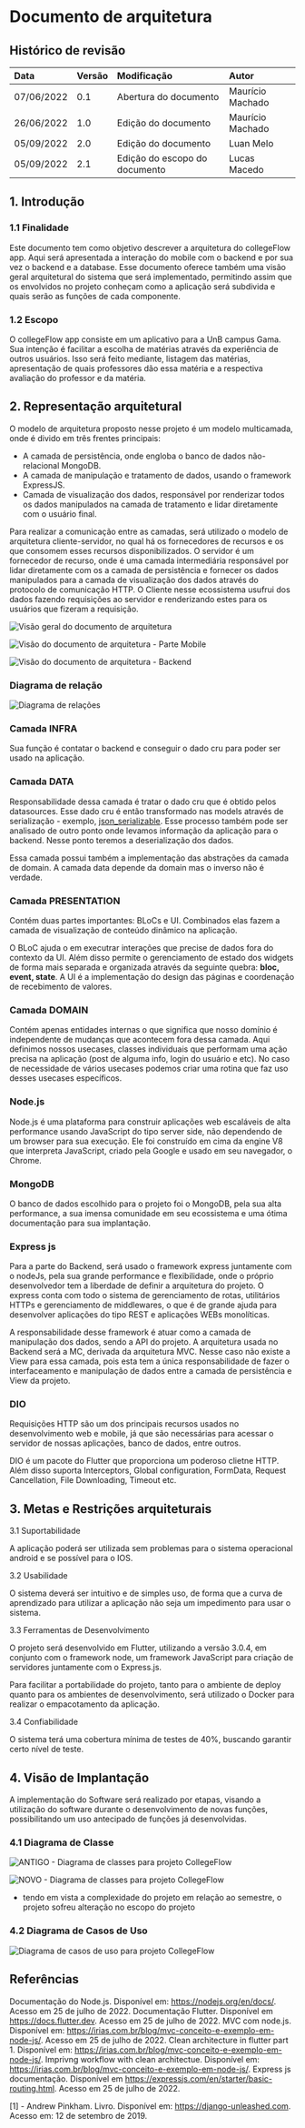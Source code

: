 # Documento de arquitetura

## Histórico de revisão

| Data       | Versão | Modificação                   | Autor            |
| :--------- | :----- | :---------------------------- | :--------------- |
| 07/06/2022 | 0.1    | Abertura do documento         | Maurício Machado |
| 26/06/2022 | 1.0    | Edição do documento           | Maurício Machado |
| 05/09/2022 | 2.0    | Edição do documento           | Luan Melo        |
| 05/09/2022 | 2.1    | Edição do escopo do documento | Lucas Macedo     |

## 1. Introdução

### 1.1 Finalidade

Este documento tem como objetivo descrever a arquitetura do collegeFlow app. Aqui será apresentada a interação do mobile com o backend e por sua vez o backend e a database. Esse documento oferece também uma visão geral arquitetural do sistema que será implementado, permitindo assim que os envolvidos no projeto conheçam como a aplicação será subdivida e quais serão as funções de cada componente.

### 1.2 Escopo

O collegeFlow app consiste em um aplicativo para a UnB campus Gama. Sua intenção é facilitar a escolha de matérias através da experiência de outros usuários. Isso será feito mediante, listagem das matérias, apresentação de quais professores dão essa matéria e a respectiva avaliação do professor e da matéria.

## 2. Representação arquitetural

O modelo de arquitetura proposto nesse projeto é um modelo multicamada, onde é divido em três frentes principais:

- A camada de persistência, onde engloba o banco de dados não-relacional MongoDB.
- A camada de manipulação e tratamento de dados, usando o framework ExpressJS.
- Camada de visualização dos dados, responsável por renderizar todos os dados manipulados na camada de tratamento e lidar diretamente com o usuário final.

Para realizar a comunicação entre as camadas, será utilizado o modelo de arquitetura cliente-servidor, no qual há os fornecedores de recursos e os que consomem esses recursos disponibilizados. O servidor é um fornecedor de recurso, onde é uma camada intermediária responsável por lidar diretamente com os a camada de persistência e fornecer os dados manipulados para a camada de visualização dos dados através do protocolo de comunicação HTTP. O Cliente nesse ecossistema usufrui dos dados fazendo requisições ao servidor e renderizando estes para os usuários que fizeram a requisição.

![Visão geral do documento de arquitetura](./img/architecture/arch_general_vision.png)

![Visão do documento de arquitetura - Parte Mobile](./img/architecture/arch_frontend_vision.png)

![Visão do documento de arquitetura - Backend](./img/architecture/arch_backend_vision.png)

### Diagrama de relação

![Diagrama de relações ](./img/architecture/Diagrama-de-relacao.png)

### Camada **INFRA**

Sua função é contatar o backend e conseguir o dado cru para poder ser usado na aplicação.

### Camada **DATA**

Responsabilidade dessa camada é tratar o dado cru que é obtido pelos datasources. Esse dado cru é então transformado nas models através de serialização - exemplo, [json_serializable](https://fga-eps-mds.github.io/CollegeFlow/). Esse processo também pode ser analisado de outro ponto onde levamos informação da aplicação para o backend. Nesse ponto teremos a deserialização dos dados.

Essa camada possui também a implementação das abstrações da camada de domain. A camada data depende da domain mas o inverso não é verdade.

### Camada **PRESENTATION**

Contém duas partes importantes: BLoCs e UI. Combinados elas fazem a camada de visualização de conteúdo dinâmico na aplicação.

O BLoC ajuda o em executrar interações que precise de dados fora do contexto da UI. Além disso permite o gerenciamento de estado dos widgets de forma mais separada e organizada através da seguinte quebra: **bloc, event, state**.
A UI é a implementação do design das páginas e coordenação de recebimento de valores.

### Camada **DOMAIN**

Contém apenas entidades internas o que significa que nosso domínio é independente de mudanças que acontecem fora dessa camada.
Aqui definimos nossos usecases, classes individuais que performam uma ação precisa na aplicação (post de alguma info, login do usuário e etc). No caso de necessidade de vários usecases podemos criar uma rotina que faz uso desses usecases específicos.

### **Node.js**

Node.js é uma plataforma para construir aplicações web escaláveis de alta performance usando JavaScript do tipo server side, não dependendo de um browser para sua execução. Ele foi construído em cima da engine V8 que interpreta JavaScript, criado pela Google e usado em seu navegador, o Chrome.

### **MongoDB**

O banco de dados escolhido para o projeto foi o MongoDB, pela sua alta performance, a sua imensa comunidade em seu ecossistema e uma ótima documentação para sua implantação.

### **Express js**

Para a parte do Backend, será usado o framework express juntamente com o nodeJs, pela sua grande performance e flexibilidade, onde o próprio desenvolvedor tem a liberdade de definir a arquitetura do projeto. O express conta com todo o sistema de gerenciamento de rotas, utilitários HTTPs e gerenciamento de middlewares, o que é de grande ajuda para desenvolver aplicações do tipo REST e aplicações WEBs monolíticas.

A responsabilidade desse framework é atuar como a camada de manipulação dos dados, sendo a API do projeto. A arquitetura usada no Backend será a MC, derivada da arquitetura MVC. Nesse caso não existe a View para essa camada, pois esta tem a única responsabilidade de fazer o interfaceamento e manipulação de dados entre a camada de persistência e View da projeto.

### **DIO**

Requisições HTTP são um dos principais recursos usados no desenvolvimento web e mobile, já que são necessárias para acessar o servidor de nossas aplicações, banco de dados, entre outros.

DIO é um pacote do Flutter que proporciona um poderoso clietne HTTP. Além disso suporta Interceptors, Global configuration, FormData, Request Cancellation, File Downloading, Timeout etc.

## 3. Metas e Restrições arquiteturais

3.1 Suportabilidade

A aplicação poderá ser utilizada sem problemas para o sistema operacional android e se possível para o IOS.

3.2 Usabilidade

O sistema deverá ser intuitivo e de simples uso, de forma que a curva de aprendizado para utilizar a aplicação não seja um impedimento para usar o sistema.

3.3 Ferramentas de Desenvolvimento

O projeto será desenvolvido em Flutter, utilizando a versão 3.0.4, em conjunto com o framework node, um framework JavaScript para criação de servidores juntamente com o Express.js.

Para facilitar a portabilidade do projeto, tanto para o ambiente de deploy quanto para os ambientes de desenvolvimento, será utilizado o Docker para realizar o empacotamento da aplicação.

3.4 Confiabilidade

O sistema terá uma cobertura mínima de testes de 40%, buscando garantir certo nível de teste.

## 4. Visão de Implantação

A implementação do Software será realizado por etapas, visando a utilização do software durante o desenvolvimento de novas funções, possibilitando um uso antecipado de funções já desenvolvidas.

### 4.1 Diagrama de Classe

![ANTIGO - Diagrama de classes para projeto CollegeFlow](./img/architecture/class_diagram.png)

![NOVO - Diagrama de classes para projeto CollegeFlow](./img/architecture/new-diagram-class.png)

- tendo em vista a complexidade do projeto em relação ao semestre, o projeto sofreu alteração no escopo do projeto

### 4.2 Diagrama de Casos de Uso

![Diagrama de casos de uso para projeto CollegeFlow](./img/architecture/usecases_diagram.png)

## Referências

Documentação do Node.js. Disponível em: <https://nodejs.org/en/docs/>. Acesso em 25 de julho de 2022.
Documentação Flutter. Disponível em <https://docs.flutter.dev>. Acesso em 25 de julho de 2022.
MVC com node.js. Disponível em: <https://irias.com.br/blog/mvc-conceito-e-exemplo-em-node-js/>. Acesso em 25 de julho de 2022.
Clean architecture in flutter part 1. Disponível em: <https://irias.com.br/blog/mvc-conceito-e-exemplo-em-node-js/>.
Imprivng workflow with clean architectue. Disponível em: <https://irias.com.br/blog/mvc-conceito-e-exemplo-em-node-js/>.
Express js documentação. Disponível em <https://expressjs.com/en/starter/basic-routing.html>. Acesso em 25 de julho de 2022.

[1] - Andrew Pinkham. Livro. Disponível em: <https://django-unleashed.com>. Acesso em: 12 de setembro de 2019.
